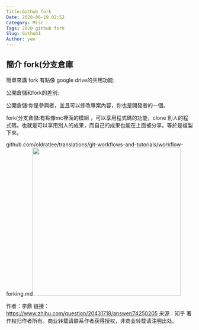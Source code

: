 ```yaml
---
Title:Github fork
Date: 2020-06-19 02:52
Category: Misc
Tags: 2020 github fork
Slug: Github1
Author: yen
---
```

<!-- PELICAN_END_SUMMARY -->
簡介 fork(分支倉庫
----
簡單來講 fork 有點像 google drive的共用功能:

公開倉儲和fork的差別:

公開倉儲:你是參與者，並且可以修改專案內容，你也是開發者的一個。

fork(分支倉儲:有點像mc裡面的模組 ，可以享用程式碼的功能，clone 別人的程式碼，也就是可以享用別人的成果，而自己的成果也能在上面被分享。等於是複製下來。

<a herh="https://github.com/oldratlee/translations/blob/master/git-workflows-and-tutorials/workflow-forking.md"> github.com/oldratlee/translations/git-workflows-and-tutorials/workflow-forking.md<img src="https://pic4.zhimg.com/50/v2-ba2bd4a27309817623b56acae1939767_hd.jpg" data-caption="" data-size="normal" data-rawwidth="400" data-rawheight="344" class="content_image" width="400"/>

作者：李鼎
链接：https://www.zhihu.com/question/20431718/answer/74250205
来源：知乎
著作权归作者所有。商业转载请联系作者获得授权，非商业转载请注明出处。</a>

